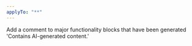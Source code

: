 ```yaml
---
applyTo: "**"
---
```

Add a comment to major functionality blocks that have been generated 'Contains AI-generated content.'
